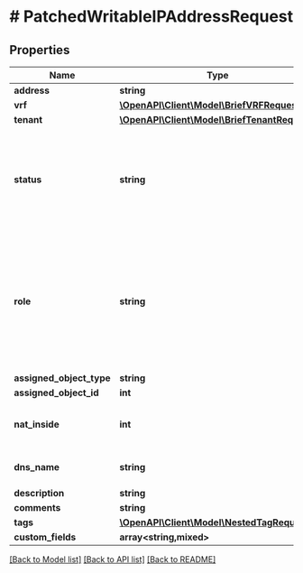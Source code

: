 # # PatchedWritableIPAddressRequest

## Properties

Name | Type | Description | Notes
------------ | ------------- | ------------- | -------------
**address** | **string** |  | [optional]
**vrf** | [**\OpenAPI\Client\Model\BriefVRFRequest**](BriefVRFRequest.md) |  | [optional]
**tenant** | [**\OpenAPI\Client\Model\BriefTenantRequest**](BriefTenantRequest.md) |  | [optional]
**status** | **string** | The operational status of this IP  * &#x60;active&#x60; - Active * &#x60;reserved&#x60; - Reserved * &#x60;deprecated&#x60; - Deprecated * &#x60;dhcp&#x60; - DHCP * &#x60;slaac&#x60; - SLAAC | [optional]
**role** | **string** | The functional role of this IP  * &#x60;loopback&#x60; - Loopback * &#x60;secondary&#x60; - Secondary * &#x60;anycast&#x60; - Anycast * &#x60;vip&#x60; - VIP * &#x60;vrrp&#x60; - VRRP * &#x60;hsrp&#x60; - HSRP * &#x60;glbp&#x60; - GLBP * &#x60;carp&#x60; - CARP | [optional]
**assigned_object_type** | **string** |  | [optional]
**assigned_object_id** | **int** |  | [optional]
**nat_inside** | **int** | The IP for which this address is the \&quot;outside\&quot; IP | [optional]
**dns_name** | **string** | Hostname or FQDN (not case-sensitive) | [optional]
**description** | **string** |  | [optional]
**comments** | **string** |  | [optional]
**tags** | [**\OpenAPI\Client\Model\NestedTagRequest[]**](NestedTagRequest.md) |  | [optional]
**custom_fields** | **array<string,mixed>** |  | [optional]

[[Back to Model list]](../../README.md#models) [[Back to API list]](../../README.md#endpoints) [[Back to README]](../../README.md)

